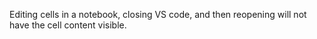 Editing cells in a notebook, closing VS code, and then reopening will not have the cell content visible.
